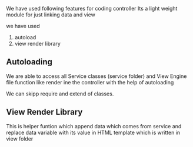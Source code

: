 We have used following features for coding controller
Its a light weight module for just linking data and view 

we have used 
1. autoload 
2. view render library 

## Autoloading 

We are able to access all Service classes (service folder) and View Engine file function like render ine the controller 
with the help of autoloading 

We can skipp require and extend of classes.

## View Render Library 

This is helper funtion which append data which comes from service and replace data variable with its value in HTML template 
which is written in view folder

